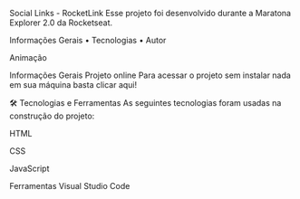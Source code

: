 Social Links - RocketLink
Esse projeto foi desenvolvido durante a Maratona Explorer 2.0 da Rocketseat.

Informações Gerais • Tecnologias • Autor

Animação

Informações Gerais
Projeto online
Para acessar o projeto sem instalar nada em sua máquina basta clicar aqui!

🛠 Tecnologias e Ferramentas
As seguintes tecnologias foram usadas na construção do projeto:

HTML

CSS

JavaScript

Ferramentas
Visual Studio Code
